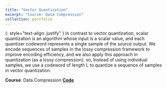 ```yaml
---
title: "Vector Quantization"
excerpt: "Course: Data Compression"
collection: portfolio
---
```

{: style="text-align: justify" }
In contrast to vector quantization, scalar quantization is an algorithm whose input is a scalar value, and each quantizer codeword represents a single sample of the source output. We encode sequences of samples in the lossy compression framework to improve encoding efficiency, and we also apply this approach in quantization (as a lossy compression). so, Instead of using individual samples, we use a codeword of length L to quantize a sequence of samples in vector quantization.

**Course**: Data Compression
<be>
[**Code**](https://github.com/NasehMajidi/VectorQuantization)
